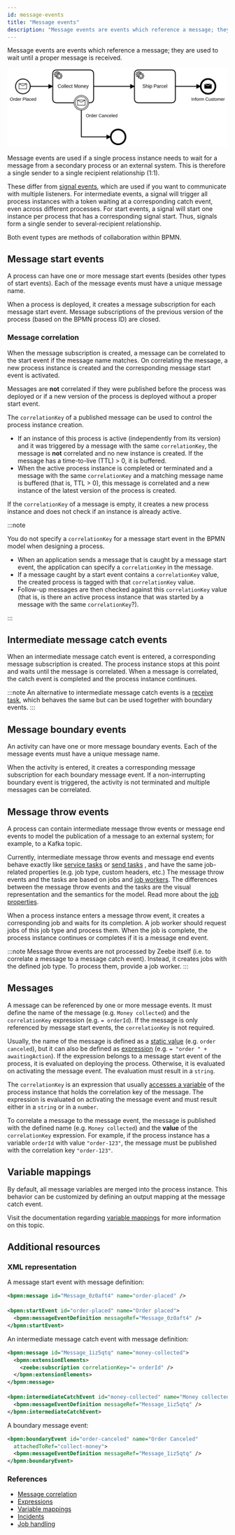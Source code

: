 ```yaml
---
id: message-events
title: "Message events"
description: "Message events are events which reference a message; they are used to wait until a proper message is received."
---
```


Message events are events which reference a message; they are used to wait until a proper message is received.

![process](assets/message-events.png)

Message events are used if a single process instance needs to wait for a message from a secondary process or an external system. This is therefore a single sender to a single recipient relationship (1:1).

These differ from [signal events](/components/modeler/bpmn/signal-events/signal-events.md), which are used if you want to communicate with multiple listeners. For intermediate events, a signal will trigger all process instances with a token waiting at a corresponding catch event, even across different processes. For start events, a signal will start one instance per process that has a corresponding signal start. Thus, signals form a single sender to several-recipient relationship.

Both event types are methods of collaboration within BPMN.

## Message start events

A process can have one or more message start events (besides other types of start events). Each of the message events must have a unique message name.

When a process is deployed, it creates a message subscription for each message start event. Message subscriptions of the previous version of the process (based on the BPMN process ID) are closed.

### Message correlation

When the message subscription is created, a message can be correlated to the start event if the message name matches. On correlating the message, a new process instance is created and the corresponding message start event is activated.

Messages are **not** correlated if they were published before the process was deployed or if a new version of the process is deployed without a proper start event.

The `correlationKey` of a published message can be used to control the process instance creation.

- If an instance of this process is active (independently from its version) and it was triggered by a message with the same `correlationKey`, the message is **not** correlated and no new instance is created. If the message has a time-to-live (TTL) > 0, it is buffered.
- When the active process instance is completed or terminated and a message with the same `correlationKey` and a matching message name is buffered (that is, TTL > 0), this message is correlated and a new instance of the latest version of the process is created.

If the `correlationKey` of a message is empty, it creates a new process instance and does not check if an instance is already active.

:::note

You do not specify a `correlationKey` for a message start event in the BPMN model when designing a process.

- When an application sends a message that is caught by a message start event, the application can specify a `correlationKey` in the message.
- If a message caught by a start event contains a `correlationKey` value, the created process is tagged with that `correlationKey` value.
- Follow-up messages are then checked against this `correlationKey` value (that is, is there an active process instance that was started by a message with the same `correlationKey`?).

:::

## Intermediate message catch events

When an intermediate message catch event is entered, a corresponding message subscription is created. The process instance stops at this point and waits until the message is correlated. When a message is correlated, the catch event is completed and the process instance continues.

:::note
An alternative to intermediate message catch events is a [receive task](../receive-tasks/receive-tasks.md), which behaves the same but can be used together with boundary events.
:::

## Message boundary events

An activity can have one or more message boundary events. Each of the message events must have a unique message name.

When the activity is entered, it creates a corresponding message subscription for each boundary message event. If a non-interrupting boundary event is triggered, the activity is not terminated and multiple messages can be correlated.

## Message throw events

A process can contain intermediate message throw events or message end events to model the
publication of a message to an external system; for example, to a Kafka topic.

Currently, intermediate message throw events and message end events behave exactly
like [service tasks](../service-tasks/service-tasks.md) or [send tasks](../send-tasks/send-tasks.md)
, and have the same job-related properties (e.g. job type, custom headers, etc.) The message throw
events and the tasks are based on jobs
and [job workers](../../../../components/concepts/job-workers.md). The differences between the message
throw events and the tasks are the visual representation and the semantics for the model. Read more
about the [job properties](../../../../components/concepts/job-workers.md).

When a process instance enters a message throw event, it creates a corresponding job and waits for
its completion. A job worker should request jobs of this job type and process them. When the job is
complete, the process instance continues or completes if it is a message end event.

:::note
Message throw events are not processed by Zeebe itself (i.e. to correlate a message to a message
catch event). Instead, it creates jobs with the defined job type. To process them, provide a job
worker.
:::

## Messages

A message can be referenced by one or more message events. It must define the name of the message (e.g. `Money collected`) and the `correlationKey` expression (e.g. `= orderId`). If the message is only referenced by message start events, the `correlationKey` is not required.

Usually, the name of the message is defined as a [static value](/components/concepts/expressions.md#expressions-vs-static-values) (e.g. `order canceled`), but it can also be defined as [expression](/components/concepts/expressions.md) (e.g. `= "order " + awaitingAction`). If the expression belongs to a message start event of the process, it is evaluated on deploying the process. Otherwise, it is evaluated on activating the message event. The evaluation must result in a `string`.

The `correlationKey` is an expression that usually [accesses a variable](/components/modeler/feel/language-guide/feel-variables.md#access-variable) of the process instance that holds the correlation key of the message. The expression is evaluated on activating the message event and must result either in a `string` or in a `number`.

To correlate a message to the message event, the message is published with the defined name (e.g. `Money collected`) and the **value** of the `correlationKey` expression. For example, if the process instance has a variable `orderId` with value `"order-123"`, the message must be published with the correlation key `"order-123"`.

## Variable mappings

By default, all message variables are merged into the process instance. This behavior can be customized by defining an output mapping at the message catch event.

Visit the documentation regarding [variable mappings](/components/concepts/variables.md#inputoutput-variable-mappings) for more information on this topic.

## Additional resources

### XML representation

A message start event with message definition:

```xml
<bpmn:message id="Message_0z0aft4" name="order-placed" />

<bpmn:startEvent id="order-placed" name="Order placed">
  <bpmn:messageEventDefinition messageRef="Message_0z0aft4" />
</bpmn:startEvent>
```

An intermediate message catch event with message definition:

```xml
<bpmn:message id="Message_1iz5qtq" name="money-collected">
  <bpmn:extensionElements>
    <zeebe:subscription correlationKey="= orderId" />
  </bpmn:extensionElements>
</bpmn:message>

<bpmn:intermediateCatchEvent id="money-collected" name="Money collected" >
  <bpmn:messageEventDefinition messageRef="Message_1iz5qtq" />
</bpmn:intermediateCatchEvent>
```

A boundary message event:

```xml
<bpmn:boundaryEvent id="order-canceled" name="Order Canceled"
  attachedToRef="collect-money">
  <bpmn:messageEventDefinition messageRef="Message_1iz5qtq" />
</bpmn:boundaryEvent>
```

### References

- [Message correlation](/components/concepts/messages.md)
- [Expressions](/components/concepts/expressions.md)
- [Variable mappings](/components/concepts/variables.md#inputoutput-variable-mappings)
- [Incidents](/components/concepts/incidents.md)
- [Job handling](/components/concepts/job-workers.md)
